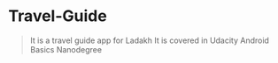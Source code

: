 # Travel-Guide
>It is a travel guide app for Ladakh
>It is covered in Udacity Android Basics Nanodegree
